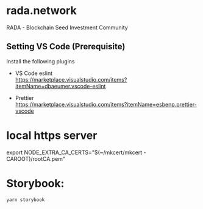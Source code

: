 # rada.network

RADA - Blockchain Seed Investment Community

## Setting VS Code (Prerequisite)

Install the following plugins

- VS Code eslint  
  https://marketplace.visualstudio.com/items?itemName=dbaeumer.vscode-eslint

- Prettier  
  https://marketplace.visualstudio.com/items?itemName=esbenp.prettier-vscode

# local https server

export NODE_EXTRA_CA_CERTS="$(~/mkcert/mkcert -CAROOT)/rootCA.pem"

# Storybook:

```sh
yarn storybook
```
